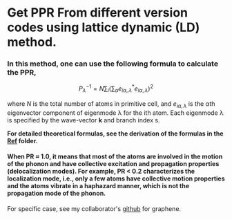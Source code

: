 # Get PPR From different version codes using lattice dynamic (LD) method.

### In this method, one can use the following formula to calculate the PPR,  

$$
P_{\lambda}^{-1}=N\sum_{i}\left(\sum_{\alpha} e_{i\alpha,\lambda}^{*}e_{i\alpha,\lambda}\right)^{2}
$$

where *N* is the total number of atoms in primitive cell, and $e_{i\alpha,\lambda}$ is the αth eigenvector component of eigenmode λ for the ith atom. Each eigenmode λ is specified by the wave-vector **k** and branch index s. 

**For detailed theoretical formulas, see the derivation of the formulas in the [Ref](https://github.com/Tingliangstu/PPR-Phonon-Participation-Ratio/tree/main/Calculate%20from%20LD/Ref) folder.**

#### When PR ≈ 1.0, it means that most of the atoms are involved in the motion of the phonon and have collective excitation and propagation properties (delocalization modes). For example, PR < 0.2 characterizes the localization mode, i.e., only a few atoms have collective motion properties and the atoms vibrate in a haphazard manner, which is not the propagation mode of the phonon.

For specific case, see my collaborator's [github](https://github.com/hityingph/Tutorial-on-atomic-simulations/blob/main/Phonon%20Participation%20Ratios/Phonon%20Participation%20Ratios.ipynb) for graphene.

